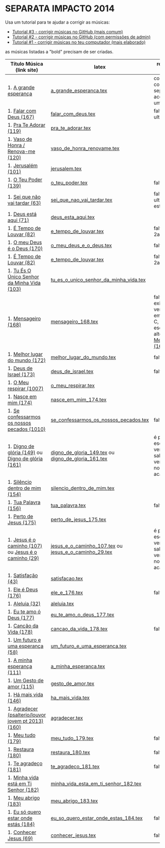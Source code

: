 SEPARATA IMPACTO 2014
=================================

Usa um tutorial para te ajudar a corrigir as músicas:
- [Tutorial #3 - corrigir músicas no GitHub (mais comum)](https://www.youtube.com/watch?v=GfHCkO5RC34)
- [Tutorial #2 - corrigir músicas no GitHub (com permissões de admin)](https://www.youtube.com/watch?v=RwlqlnfbnZk)
- [Tutorial #1 - corrigir músicas no teu computador (mais elaborado)](https://www.youtube.com/watch?v=Eu-_wI-p-Hs)

as músicas listadas a "bold" precisam de ser criadas.

| Título Música (link site)            									                    |   latex                                                                                           | revisão feita por ... 		                                    |
| ----------------------------------------------------------------------                    | ------------------------------------------------------------------------------------------------  | ------------------------------                                    |
| 1. [A grande esperança](http://www.psalterio.net/158)					                    | [a_grande_esperanca.tex](../../songs/pt/a_grande_esperanca.tex)                                   | confirmado com a separata mas acordes coro um pouco diff.		|
| 1. [Falar com Deus (167)](http://www.psalterio.net/167) 						            | [falar_com_deus.tex](../../songs/pt/falar_com_deus.tex)             		                        |                       faltam acordes ultima estrofe					|
| 1. [Pra Te Adorar (119)](http://www.psalterio.net/119) 						            | [pra_te_adorar.tex](../../songs/pt/pra_te_adorar.tex)             		                        |                      												|
| 1. [Vaso de Honra / Renova-me (120)](http://www.psalterio.net/120) 			            | [vaso_de_honra_renovame.tex](../../songs/pt/vaso_de_honra_renovame.tex)                           |                      												|
| 1. [Jerusalém (101)](http://www.psalterio.net/101) 					 		            | [jerusalem.tex](../../songs/pt/jerusalem.tex)             				                        |                      												|
| 1. [O Teu Poder (139)](http://www.psalterio.net/139) 					 	                | [o_teu_poder.tex](../../songs/pt/o_teu_poder.tex)             			                        | falta acordes								    				|
| 1. [Sei que não vai tardar (63)](http://www.psalterio.net/63)				                | [sei_que_nao_vai_tardar.tex](../../songs/pt/sei_que_nao_vai_tardar.tex)  	                        | falt acordes ultimas estrofes									|
| 1. [Deus está aqui (71)](http://www.psalterio.net/71) 						            | [deus_esta_aqui.tex](../../songs/pt/deus_esta_aqui.tex)             		                        |                      												|
| 1. [É Tempo de Louvar (82)](http://www.psalterio.net/82) 						            | [e_tempo_de_louvar.tex](../../songs/pt/e_tempo_de_louvar.tex) 	                                |                       faltam acordes 2a estrofe						|
| 1. [O meu Deus é o Deus (170)](http://www.psalterio.net/170)					            | [o_meu_deus_e_o_deus.tex](../../songs/pt/o_meu_deus_e_o_deus.tex)                                 | falta acordes								    				|
| 1. [É Tempo de Louvar (82)](http://www.psalterio.net/82) 						            | [e_tempo_de_louvar.tex](../../songs/pt/e_tempo_de_louvar.tex) 	                                |                       faltam acordes 2a estrofe						|
| 1. [Tu És O Único Senhor da Minha Vida (103)](http://www.psalterio.net/103)	            | [tu_es_o_unico_senhor_da_minha_vida.tex](../../songs/pt/tu_es_o_unico_senhor_da_minha_vida.tex)   |                      							                    |
| 1. [Mensageiro (168)](http://www.psalterio.net/168) 					 		            | [mensageiro_168.tex](../../songs/pt/mensageiro.tex)          				                        | falta acordes, existem 2 versoes, uma em A outra em C, devia-se so escolher 1, alternativa [Mensageiro (168)](http://www.psalterio.net/168)	|
| 1. [Melhor lugar do mundo (172)](http://www.psalterio.net/172)	                        | [melhor_lugar_do_mundo.tex](../../songs/pt/melhor_lugar_do_mundo.tex)                             | faltam acordes												|
| 1. [Deus de Israel (173)](http://www.psalterio.net/173)	                                | [deus_de_israel.tex](../../songs/pt/deus_de_israel.tex)                                           | faltam acordes												|
| 1. [O Meu respirar (1007)](http://www.psalterio.net/1007)	                                | [o_meu_respirar.tex](../../songs/pt/o_meu_respirar.tex)                                           |                      								                |
| 1. [Nasce em mim (174)](http://www.psalterio.net/174)	                                    | [nasce_em_mim_174.tex](../../songs/pt/nasce_em_mim_174.tex)                                       |                                                                      | 
| 1. [Se confessarmos os nossos pecados (1010)](http://www.psalterio.net/1010)	            | [se_confessarmos_os_nossos_pecados.tex](../../songs/pt/se_confessarmos_os_nossos_pecados.tex)     | falta letra?                              				    | 
| 1. [Digno de glória (149)](http://www.psalterio.net/149) ou [Digno de glória (161)](http://www.psalterio.net/161)	   | [digno_de_gloria_149.tex](../../songs/pt/digno_de_gloria_149.tex) ou [digno_de_gloria_161.tex](../../songs/pt/digno_de_gloria_161.tex)| é preciso escolher a versão, alguém sabe qual a versão usada no acampamento?   |
| 1. [Silêncio dentro de mim (154)](http://www.psalterio.net/154)	                        | [silencio_dentro_de_mim.tex](../../songs/pt/silencio_dentro_de_mim.tex)                           |                      
| 1. [Tua Palavra (156)](http://www.psalterio.net/156)	                                    | [tua_palavra.tex](../../songs/pt/tua_palavra.tex)                                                 | faltam acordes
| 1. [Perto de Jesus (175)](http://www.psalterio.net/175)	                                | [perto_de_jesus_175.tex](../../songs/pt/perto_de_jesus_175.tex)                                   |                      
| 1. [Jesus é o caminho (107)](http://www.psalterio.net/107) ou [Jesus é o caminho (29)](http://www.psalterio.net/29)  | [jesus_e_o_caminho_107.tex](../../songs/pt/jesus_e_o_caminho_107.tex) ou [jesus_e_o_caminho_29.tex](../../songs/pt/jesus_e_o_caminho_29.tex) |é preciso escolher a versão, alguém sabe qual a versão usada no acampamento? | 
| 1. [Satisfação (43)](http://www.psalterio.net/43)	                                        | [satisfacao.tex](../../songs/pt/satisfacao.tex)                                                   |                      
| 1. [Ele é Deus (176)](http://www.psalterio.net/176)	                                    | [ele_e_176.tex](../../songs/pt/ele_e_176.tex)                                                     | faltam acordes
| 1. [Aleluia (32)](http://www.psalterio.net/32)	                                        | [aleluia.tex](../../songs/pt/aleluia.tex)                                                         |                      
| 1. [Eu te amo ó Deus (177)](http://www.psalterio.net/177)	                                | [eu_te_amo_o_deus_177.tex](../../songs/pt/eu_te_amo_o_deus_177.tex)                               |                      
| 1. [Canção da Vida (178)](http://www.psalterio.net/178)	                                | [cancao_da_vida_178.tex](../../songs/pt/cancao_da_vida_178.tex)                                   | faltam acordes
| 1. [Um futuro e uma esperança (58)](http://www.psalterio.net/58)	                        | [um_futuro_e_uma_esperanca.tex](../../songs/pt/um_futuro_e_uma_esperanca.tex)                     |                      
| 1. [A minha esperança (111)](http://www.psalterio.net/111)	                            | [a_minha_esperanca.tex](../../songs/pt/a_minha_esperanca.tex)                                     |                      
| 1. [Um Gesto de amor (115)](http://www.psalterio.net/115)	                                | [gesto_de_amor.tex](../../songs/pt/um_gesto_de_amor.tex)                                          |                      
| 1. [Há mais vida (146)](http://www.psalterio.net/146)	                                    | [ha_mais_vida.tex](../../songs/pt/ha_mais_vida.tex)                                               |                      
| 1. [Agradecer (psalterio/louvor jovem pt 2013) (160)](http://www.psalterio.net/160)	    | [agradecer.tex](../../songs/pt/agradecer.tex)                                                     |                      
| 1. [Meu tudo (179)](http://www.psalterio.net/179)	                                        | [meu_tudo_179.tex](../../songs/pt/meu_tudo_179.tex)                                               | faltam acordes
| 1. [Restaura (180)](http://www.psalterio.net/)	                                        | [restaura_180.tex](../../songs/pt/restaura_180.tex)                                               | faltam acordes
| 1. [Te agradeço (181)](http://www.psalterio.net/181)									    | [te_agradeco_181.tex](../../songs/pt/te_agradeco_181.tex)                                         | faltam acordes
| 1. [Minha vida está em Ti Senhor (182)](http://www.psalterio.net/182)					    | [minha_vida_esta_em_ti_senhor_182.tex](../../songs/pt/minha_vida_esta_em_ti_senhor_182.tex)       |                      
| 1. [Meu abrigo (183)](http://www.psalterio.net/183)									    | [meu_abrigo_183.tex](../../songs/pt/meu_abrigo_183.tex)                                           |                      
| 1. [Eu só quero estar onde estás (184)](http://www.psalterio.net/184)					    | [eu_so_quero_estar_onde_estas_184.tex](../../songs/pt/eu_so_quero_estar_onde_estas_184.tex)       | faltam acordes
| 1. [Conhecer Jesus (69)](http://www.psalterio.net/69)	                                    | [conhecer_jesus.tex](../../songs/pt/conhecer_jesus.tex)                                           | faltam acordes
